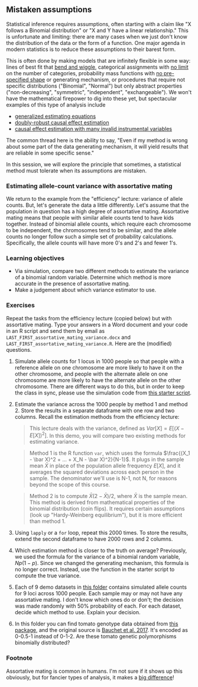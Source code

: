 ## Mistaken assumptions

Statistical inference requires assumptions, often starting with a claim like "X follows a Binomial distribution" or "X and Y have a linear relationship." This is unfortunate and limiting: there are many cases when we just don't know the distribution of the data or the form of a function. One major agenda in modern statistics is to reduce these assumptions to their barest form. 

This is often done by making models that are infinitely flexible in some way: lines of best fit that [bend and wiggle](https://en.wikipedia.org/wiki/Kernel_regression), categorical assignments with [no limit](https://www.ncbi.nlm.nih.gov/labs/pmc/articles/PMC6583910/) on the number of categories, probability mass functions with [no pre-specified shape](https://en.wikipedia.org/wiki/Kernel_density_estimation) or generating mechanism, or procedures that require not specific distributions ("Binomial", "Normal") but only abstract properties ("non-decreasing", "symmetric", "independent", "exchangeable"). We won't have the mathematical firepower to dig into these yet, but spectacular examples of this type of analysis include 

- [generalized estimating equations](https://en.wikipedia.org/wiki/Generalized_estimating_equation)
- [doubly-robust causal effect estimation](https://arxiv.org/abs/0804.2958)
- [causal effect estimation with many invalid instrumental variables](https://arxiv.org/abs/1401.5755)

The common thread here is the ability to say, "Even if my method is wrong about some part of the data generating mechanism, it will yield results that are reliable in some specific sense." 

In this session, we will explore the principle that sometimes, a statistical method must tolerate when its assumptions are mistaken. 

### Estimating allele-count variance with assortative mating

We return to the example from the "efficiency" lecture: variance of allele counts. But, let's generate the data a little differently. Let's assume that the population in question has a high degree of assortative mating. Assortative mating means that people with similar allele counts tend to have kids together. Instead of binomial allele counts, which require each chromosome to be independent, the chromosomes tend to be similar, and the allele counts no longer follow such a simple set of probability calculations. Specifically, the allele counts will have more 0's and 2's and fewer 1's. 

### Learning objectives

- Via simulation, compare two different methods to estimate the variance of a binomial random variable. Determine which method is more accurate in the presence of assortative mating.
- Make a judgement about which variance estimator to use.

### Exercises

Repeat the tasks from the efficiency lecture (copied below) but with assortative mating. Type your answers in a Word document and your code in an R script and send them by email as `LAST_FIRST_assortative_mating_variance.docx` and `LAST_FIRST_assortative_mating_variance.R`. Here are the (modified) questions. 

1. Simulate allele counts for 1 locus in 1000 people so that people with a reference allele on one chromosome are more likely to have it on the other chromosome, and people with the alternate allele on one chromosome are more likely to have the alternate allele on the other chromosome. There are different ways to do this, but in order to keep the class in sync, please use the simulation code from [this starter script](https://github.com/ekernf01/HEART_choosing_stat_methods/blob/main/course%20content/4_mistaken_assumptions/assortative_mating.R).
2. Estimate the variance across the 1000 people by method 1 and method 2. Store the results in a separate dataframe with one row and two columns. Recall the estimation methods from the efficiency lecture:
    > This lecture deals with the variance, defined as $Var[X] = E[(X - E[X])^2]$. In this demo, you will compare two existing methods for estimating variance.

    > Method 1 is the R function `var`, which uses the formula $\frac{(X_1 - \bar X)^2 + ... + X_N - \bar X)^2}{N-1}$. It plugs in the sample mean $\bar X$ in place of the population allele frequency $E[X]$, and it averages the squared deviations across each person in the sample. The denominator we'll use is N-1, not N, for reasons beyond the scope of this course. 

    > Method 2 is to compute $\bar X (2-\bar X)/2$, where $\bar X$ is the sample mean. This method is derived from mathematical properties of the binomial distribution (coin flips). It requires certain assumptions (look up "Hardy-Weinberg equilibrium"), but it is more efficient than method 1.


3. Using `lapply` or a `for` loop, repeat this 2000 times. To store the results, extend the second dataframe to have 2000 rows and 2 columns.
4. Which estimation method is closer to the truth on average? Previously, we used the formula for the variance of a binomial random variable, $Np(1-p)$. Since we changed the generating mechanism, this formula is no longer correct. Instead, use the function in the starter script to compute the true variance. 
5. Each of 9 demo datasets in [this folder](https://github.com/ekernf01/HEART_choosing_stat_methods/blob/main/course%20content/4_mistaken_assumptions/demo_data) contains simulated allele counts for 9 loci across 1000 people. Each sample may or may not have any assortative mating. I don't know which ones do or don't; the decision was made randomly with 50% probability of each. For each dataset, decide which method to use. Explain your decision.
6. In this folder you can find tomato genotype data obtained from [this package](https://github.com/BioAlgs/GM), and the original source is [Bauchet et al. 2017](doig.org/10.1007/s00122-017-2857-9). It's encoded as 0-0.5-1 instead of 0-1-2. Are these tomato genetic polymorphisms binomially distributed?

### Footnote

Assortative mating is common in humans. I'm not sure if it shows up this obviously, but for fancier types of analysis, it makes a [big difference](https://www.biorxiv.org/content/10.1101/2022.03.21.485215v1)!
